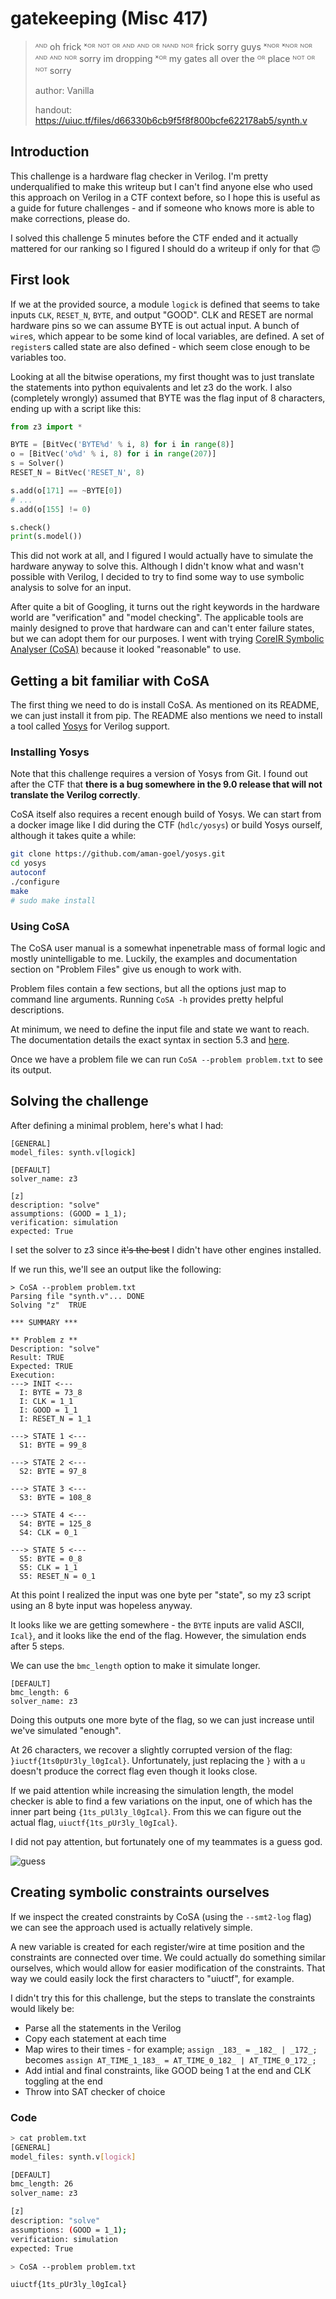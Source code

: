 # gatekeeping (Misc 417)
> ᴬᴺᴰ oh frick ˣᴼᴿ ᴺᴼᵀ ᴼᴿ ᴬᴺᴰ ᴬᴺᴰ ᴼᴿ ᴺᴬᴺᴰ ᴺᴼᴿ frick sorry guys ˣᴺᴼᴿ ˣᴺᴼᴿ ᴺᴼᴿ ᴬᴺᴰ ᴬᴺᴰ ᴺᴼᴿ sorry im dropping ˣᴼᴿ my gates all over the ᴼᴿ place ᴺᴼᵀ ᴼᴿ ᴺᴼᵀ sorry
>
> author: Vanilla
>
> handout: https://uiuc.tf/files/d66330b6cb9f5f8f800bcfe622178ab5/synth.v

## Introduction

This challenge is a hardware flag checker in Verilog. I'm pretty underqualified to make this writeup but I can't find anyone else who used this approach on Verilog in a CTF context before, so I hope this is useful as a guide for future challenges - and if someone who knows more is able to make corrections, please do.

I solved this challenge 5 minutes before the CTF ended and it actually mattered for our ranking so I figured I should do a writeup if only for that 🙃

## First look

If we at the provided source, a module `logick` is defined that seems to take inputs `CLK`, `RESET_N`, `BYTE`, and output "GOOD". CLK and RESET are normal hardware pins so we can assume BYTE is out actual input. A bunch of `wire`s, which appear to be some kind of local variables, are defined. A set of `register`s called state are also defined - which seem close enough to be variables too.

Looking at all the bitwise operations, my first thought was to just translate the statements into python equivalents and let z3 do the work. I also (completely wrongly) assumed that BYTE was the flag input of 8 characters, ending up with a script like this:

```python
from z3 import *

BYTE = [BitVec('BYTE%d' % i, 8) for i in range(8)]
o = [BitVec('o%d' % i, 8) for i in range(207)]
s = Solver()
RESET_N = BitVec('RESET_N', 8)

s.add(o[171] == ~BYTE[0])
# ...
s.add(o[155] != 0)

s.check()
print(s.model())
```

This did not work at all, and I figured I would actually have to simulate the hardware anyway to solve this. Although I didn't know what and wasn't possible with Verilog, I decided to try to find some way to use symbolic analysis to solve for an input.

After quite a bit of Googling, it turns out the right keywords in the hardware world are "verification" and "model checking". The applicable tools are mainly designed to prove that hardware can and can't enter failure states, but we can adopt them for our purposes. I went with trying [CoreIR Symbolic Analyser (CoSA)](https://github.com/cristian-mattarei/CoSA) because it looked "reasonable" to use.

## Getting a bit familiar with CoSA

The first thing we need to do is install CoSA. As mentioned on its README, we can just install it from pip. The README also mentions we need to install a tool called [Yosys](https://github.com/YosysHQ/yosys) for Verilog support.

### Installing Yosys

Note that this challenge requires a version of Yosys from Git. I found out after the CTF that **there is a bug somewhere in the 9.0 release that will not translate the Verilog correctly**.

CoSA itself also requires a recent enough build of Yosys. We can start from a docker image like I did during the CTF (`hdlc/yosys`) or build Yosys ourself, although it takes quite a while:

```sh
git clone https://github.com/aman-goel/yosys.git
cd yosys
autoconf
./configure
make
# sudo make install
```

### Using CoSA

The CoSA user manual is a somewhat inpenetrable mass of formal logic and mostly unintelligable to me. Luckily, the examples and documentation section on "Problem Files" give us enough to work with.

Problem files contain a few sections, but all the options just map to command line arguments. Running `CoSA -h` provides pretty helpful descriptions.

At minimum, we need to define the input file and state we want to reach. The documentation details the exact syntax in section 5.3 and [here](https://pysmt.readthedocs.io/en/latest/_modules/pysmt/parsing.html).

Once we have a problem file we can run `CoSA --problem problem.txt` to see its output.

## Solving the challenge

After defining a minimal problem, here's what I had:

```
[GENERAL]
model_files: synth.v[logick]

[DEFAULT]
solver_name: z3

[z]
description: "solve"
assumptions: (GOOD = 1_1);
verification: simulation
expected: True
```

I set the solver to z3 since ~~it's the best~~ I didn't have other engines installed.

If we run this, we'll see an output like the following:
```
> CoSA --problem problem.txt
Parsing file "synth.v"... DONE
Solving "z"  TRUE

*** SUMMARY ***

** Problem z **
Description: "solve"
Result: TRUE
Expected: TRUE
Execution:
---> INIT <---
  I: BYTE = 73_8
  I: CLK = 1_1
  I: GOOD = 1_1
  I: RESET_N = 1_1

---> STATE 1 <---
  S1: BYTE = 99_8

---> STATE 2 <---
  S2: BYTE = 97_8

---> STATE 3 <---
  S3: BYTE = 108_8

---> STATE 4 <---
  S4: BYTE = 125_8
  S4: CLK = 0_1

---> STATE 5 <---
  S5: BYTE = 0_8
  S5: CLK = 1_1
  S5: RESET_N = 0_1
```

At this point I realized the input was one byte per "state", so my z3 script using an 8 byte input was hopeless anyway.

It looks like we are getting somewhere - the `BYTE` inputs are valid ASCII, `Ical}`, and it looks like the end of the flag. However, the simulation ends after 5 steps. 

We can use the `bmc_length` option to make it simulate longer.
```
[DEFAULT]
bmc_length: 6
solver_name: z3

```

Doing this outputs one more byte of the flag, so we can just increase until we've simulated "enough".

At 26 characters, we recover a slightly corrupted version of the flag: `}iuctf{1ts0pUr3ly_l0gIcal}`. Unfortunately, just replacing the `}` with a `u` doesn't produce the correct flag even though it looks close.

If we paid attention while increasing the simulation length, the model checker is able to find a few variations on the input, one of which has the inner part being `{1ts_pUl3ly_l0gIcal}`. From this we can figure out the actual flag, `uiuctf{1ts_pUr3ly_l0gIcal}`.

I did not pay attention, but fortunately one of my teammates is a guess god.

![guess](./guessgod.png)

## Creating symbolic constraints ourselves

If we inspect the created constraints by CoSA (using the `--smt2-log` flag) we can see the approach used is actually relatively simple.

A new variable is created for each register/wire at time position and the constraints are connected over time. We could actually do something similar ourselves, which would allow for easier modification of the constraints. That way we could easily lock the first characters to "uiuctf", for example.

I didn't try this for this challenge, but the steps to translate the constraints would likely be:
- Parse all the statements in the Verilog
- Copy each statement at each time
- Map wires to their times - for example; `assign _183_ = _182_ | _172_;` becomes `assign AT_TIME_1_183_ = AT_TIME_0_182_ | AT_TIME_0_172_;`
- Add intial and final constraints, like GOOD being 1 at the end and CLK toggling at the end
- Throw into SAT checker of choice

### Code

```sh
> cat problem.txt
[GENERAL]
model_files: synth.v[logick]

[DEFAULT]
bmc_length: 26
solver_name: z3

[z]
description: "solve"
assumptions: (GOOD = 1_1);
verification: simulation
expected: True

> CoSA --problem problem.txt
```

`uiuctf{1ts_pUr3ly_l0gIcal}`
